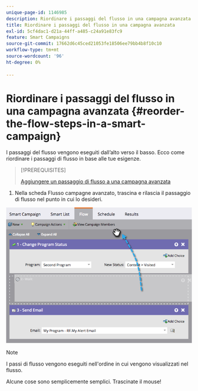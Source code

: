 ```yaml
---
unique-page-id: 1146985
description: Riordinare i passaggi del flusso in una campagna avanzata - Documentazione di Marketo - Documentazione del prodotto
title: Riordinare i passaggi del flusso in una campagna avanzata
exl-id: 5cf4dac1-d21a-44ff-a485-c24a91e83fc9
feature: Smart Campaigns
source-git-commit: 17662d6c45ced21053fe18506ee79bb4b8f10c10
workflow-type: tm+mt
source-wordcount: '96'
ht-degree: 0%

---
```


# Riordinare i passaggi del flusso in una campagna avanzata {#reorder-the-flow-steps-in-a-smart-campaign}

I passaggi del flusso vengono eseguiti dall’alto verso il basso. Ecco come riordinare i passaggi di flusso in base alle tue esigenze.

>[!PREREQUISITES]
>
>[Aggiungere un passaggio di flusso a una campagna avanzata](/help/marketo/product-docs/core-marketo-concepts/smart-campaigns/flow-actions/add-a-flow-step-to-a-smart-campaign.md)

1. Nella scheda Flusso campagne avanzato, trascina e rilascia il passaggio di flusso nel punto in cui lo desideri.

![](assets/reorder-the-flow-steps-in-a-smart-campaign-1.png)

>[!NOTE]
>
>I passi di flusso vengono eseguiti nell&#39;ordine in cui vengono visualizzati nel flusso.

Alcune cose sono semplicemente semplici. Trascinate il mouse!
